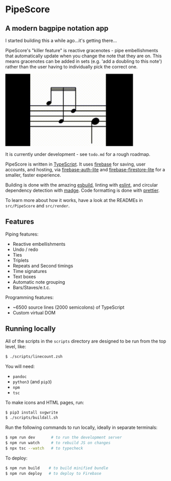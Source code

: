 # PipeScore

## A modern bagpipe notation app

I started building this a while ago...it's getting there...

PipeScore's "killer feature" is reactive gracenotes - pipe embellishments that automatically update when you change the note that they are on. This means gracenotes can be added in sets (e.g. 'add a doubling to this note') rather than the user having to individually pick the correct one.

![GIF of reactive gracenote](dragging-gracenote.gif)

It is currently under development - see `todo.md` for a rough roadmap.

PipeScore is written in [TypeScript](https://www.typescriptlang.org/). It uses [firebase](https://firebase.google.com) for saving, user accounts, and hosting, via [firebase-auth-lite](https://github.com/samuelgozi/firebase-auth-lite) and [firebase-firestore-lite](https://github.com/samuelgozi/firebase-firestore-lite) for a smaller, faster experience.

Building is done with the amazing [esbuild](https://github.com/evanw/esbuild), linting with [eslint](https://eslint.org/), and circular dependency detection with [madge](https://github.com/pahen/madge). Code formatting is done with [prettier](https://prettier.io).

To learn more about how it works, have a look at the READMEs in `src/PipeScore` and `src/render`.

## Features

Piping features:

- Reactive embellishments
- Undo / redo
- Ties
- Triplets
- Repeats and Second timings
- Time signatures
- Text boxes
- Automatic note grouping
- Bars/Staves/e.t.c.

Programming features:

- ~6500 source lines (2000 semicolons) of TypeScript
- Custom virtual DOM

## Running locally

All of the scripts in the `scripts` directory are designed to be run from the top level, like:

```zsh
$ ./scripts/linecount.zsh
```

You will need:

- `pandoc`
- `python3` (and `pip3`)
- `npm`
- `tsc`

To make icons and HTML pages, run:

```bash
$ pip3 install svgwrite
$ ./scripts/buildall.sh
```

Run the following commands to run locally, ideally in separate terminals:

```bash
$ npm run dev       # to run the development server
$ npm run watch     # to rebuild JS on changes
$ npx tsc --watch   # to typecheck
```

To deploy:

```bash
$ npm run build    # to build minified bundle
$ npm run deploy   # to deploy to Firebase
```
